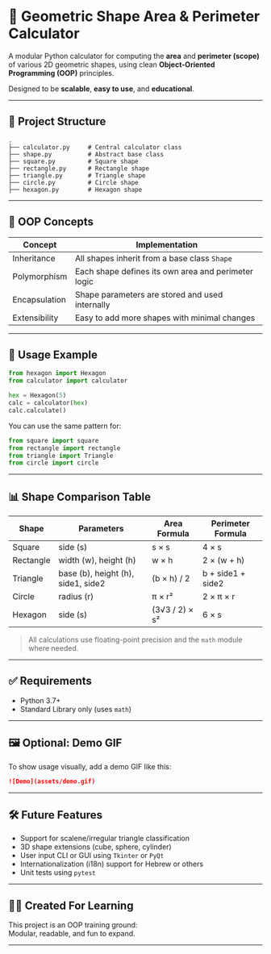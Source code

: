 # 🧮 Geometric Shape Area & Perimeter Calculator

A modular Python calculator for computing the **area** and **perimeter (scope)** of various 2D geometric shapes, using clean **Object-Oriented Programming (OOP)** principles.

Designed to be **scalable**, **easy to use**, and **educational**.

---

## 📁 Project Structure

```
.
├── calculator.py     # Central calculator class
├── shape.py          # Abstract base class
├── square.py         # Square shape
├── rectangle.py      # Rectangle shape
├── triangle.py       # Triangle shape
├── circle.py         # Circle shape
├── hexagon.py        # Hexagon shape
```

---

## 🧠 OOP Concepts

| Concept         | Implementation                                      |
|----------------|------------------------------------------------------|
| Inheritance     | All shapes inherit from a base class `Shape`        |
| Polymorphism    | Each shape defines its own area and perimeter logic |
| Encapsulation   | Shape parameters are stored and used internally     |
| Extensibility   | Easy to add more shapes with minimal changes        |

---

## 🚀 Usage Example

```python
from hexagon import Hexagon
from calculator import calculator

hex = Hexagon(5)
calc = calculator(hex)
calc.calculate()
```

You can use the same pattern for:
```python
from square import square
from rectangle import rectangle
from triangle import Triangle
from circle import circle
```

---

## 📊 Shape Comparison Table

| Shape     | Parameters                  | Area Formula                  | Perimeter Formula            |
|-----------|------------------------------|-------------------------------|------------------------------|
| Square    | side (s)                    | s × s                         | 4 × s                        |
| Rectangle | width (w), height (h)       | w × h                         | 2 × (w + h)                  |
| Triangle  | base (b), height (h), side1, side2 | (b × h) / 2          | b + side1 + side2           |
| Circle    | radius (r)                  | π × r²                        | 2 × π × r                    |
| Hexagon   | side (s)                    | (3√3 / 2) × s²                | 6 × s                        |

> All calculations use floating-point precision and the `math` module where needed.

---

## ✅ Requirements

- Python 3.7+
- Standard Library only (uses `math`)

---

## 🖼️ Optional: Demo GIF

To show usage visually, add a demo GIF like this:

```markdown
![Demo](assets/demo.gif)
```

---

## 🛠️ Future Features

- Support for scalene/irregular triangle classification  
- 3D shape extensions (cube, sphere, cylinder)  
- User input CLI or GUI using `Tkinter` or `PyQt`  
- Internationalization (i18n) support for Hebrew or others  
- Unit tests using `pytest`  

---

## 👨‍💻 Created For Learning

This project is an OOP training ground:  
Modular, readable, and fun to expand.

---

